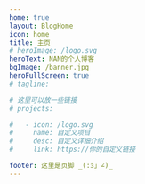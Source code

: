 ```yaml
---
home: true
layout: BlogHome
icon: home
title: 主页
# heroImage: /logo.svg
heroText: NAN的个人博客
bgImage: /banner.jpg
heroFullScreen: true
# tagline:

# 这里可以放一些链接
# projects:

#   - icon: /logo.svg
#     name: 自定义项目
#     desc: 自定义详细介绍
#     link: https://你的自定义链接

footer: 这里是页脚 _(:з」∠)_
---
```


<!-- 这是一个博客主页的案例。

要使用此布局，你应该在页面前端设置 `layout: BlogHome` 和 `home: true`。

相关配置文档请见 [博客主页](https://theme-hope.vuejs.press/zh/guide/blog/home/)。 -->
